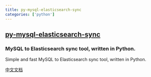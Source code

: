 ```yaml
---
title: py-mysql-elasticsearch-sync
categories: ['python']
---
```

## [py-mysql-elasticsearch-sync](https://github.com/zhongbiaodev/py-mysql-elasticsearch-sync)

### MySQL to Elasticsearch  sync tool, written in Python.

Simple and fast MySQL to Elasticsearch sync tool, written in Python.

[中文文档](https://github.com/zhongbiaodev/py-mysql-elasticsearch-sync/blob/master/README_CN.md)
